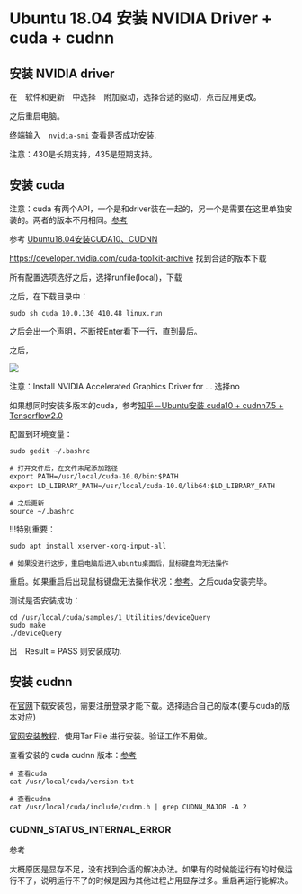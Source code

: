 # Ubuntu 18.04 安装 NVIDIA Driver + cuda + cudnn

## 安装 NVIDIA driver

在　软件和更新　中选择　附加驱动，选择合适的驱动，点击应用更改。

之后重启电脑。

终端输入　```nvidia-smi``` 查看是否成功安装.

注意：430是长期支持，435是短期支持。

## 安装 cuda

注意：cuda 有两个API，一个是和driver装在一起的，另一个是需要在这里单独安装的。两者的版本不用相同。[参考](https://stackoverflow.com/questions/53422407/different-cuda-versions-shown-by-nvcc-and-nvidia-smi)

参考 [Ubuntu18.04安装CUDA10、CUDNN](https://blog.csdn.net/qq_32408773/article/details/84112166)

https://developer.nvidia.com/cuda-toolkit-archive 找到合适的版本下载

所有配置选项选好之后，选择runfile(local)，下载

之后，在下载目录中：

```
sudo sh cuda_10.0.130_410.48_linux.run
```

之后会出一个声明，不断按Enter看下一行，直到最后。

之后，

![](https://pic1.zhimg.com/80/v2-d0cbc3346c466bb90d7566ae6a904cb4_720w.jpg)

注意：Install NVIDIA Accelerated Graphics Driver for ... 选择no

如果想同时安装多版本的cuda，参考[知乎－Ubuntu安装 cuda10 + cudnn7.5 + Tensorflow2.0](https://zhuanlan.zhihu.com/p/65557545)

配置到环境变量：

```
sudo gedit ~/.bashrc

# 打开文件后，在文件末尾添加路径
export PATH=/usr/local/cuda-10.0/bin:$PATH
export LD_LIBRARY_PATH=/usr/local/cuda-10.0/lib64:$LD_LIBRARY_PATH　

# 之后更新
source ~/.bashrc
```

!!!特别重要：

```
sudo apt install xserver-xorg-input-all

# 如果没进行这步，重启电脑后进入ubuntu桌面后，鼠标键盘均无法操作
```

重启。如果重启后出现鼠标键盘无法操作状况：[参考](https://blog.csdn.net/qq_38145502/article/details/104898072)。之后cuda安装完毕。

测试是否安装成功：

```
cd /usr/local/cuda/samples/1_Utilities/deviceQuery 
sudo make
./deviceQuery
```

出　Result = PASS 则安装成功.

## 安装 cudnn

在[官网](https://developer.nvidia.com/cudnn)下载安装包，需要注册登录才能下载。选择适合自己的版本(要与cuda的版本对应)

[官网安装教程](https://docs.nvidia.com/deeplearning/sdk/cudnn-install/index.html)，使用Tar File 进行安装。验证工作不用做。

查看安装的 cuda cudnn 版本：[参考](https://medium.com/@changrongko/nv-how-to-check-cuda-and-cudnn-version-e05aa21daf6c)

```
# 查看cuda
cat /usr/local/cuda/version.txt

# 查看cudnn
cat /usr/local/cuda/include/cudnn.h | grep CUDNN_MAJOR -A 2
```

### CUDNN_STATUS_INTERNAL_ERROR

[参考](https://github.com/tensorflow/tensorflow/issues/24496)

大概原因是显存不足，没有找到合适的解决办法。如果有的时候能运行有的时候运行不了，说明运行不了的时候是因为其他进程占用显存过多。重启再运行能解决。